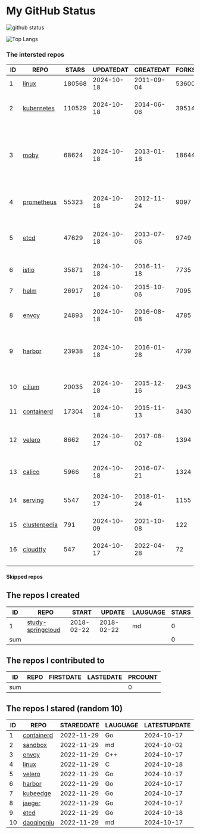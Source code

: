 # My GitHub Status

<img src="https://github-readme-stats-1.yihong0618.vercel.app/api?username=daoqingniu&show_icons=true&&&hide_title=true&count_private=true" alt="github status" />

![Top Langs](https://github-readme-stats-1.yihong0618.vercel.app/api/top-langs/?username=daoqingniu&layout=compact)

<!--START_SECTION:github_repos-->
### The intersted repos
| ID |                              REPO                               | STARS  | UPDATEDAT  | CREATEDAT  | FORKSCOUNT |                                                DESCRIPTIONS                                                |
|----|-----------------------------------------------------------------|--------|------------|------------|------------|------------------------------------------------------------------------------------------------------------|
|  1 | [linux](https://github.com/torvalds/linux)                      | 180568 | 2024-10-18 | 2011-09-04 |      53600 | Linux kernel source tree                                                                                   |
|  2 | [kubernetes](https://github.com/kubernetes/kubernetes)          | 110529 | 2024-10-18 | 2014-06-06 |      39514 | Production-Grade Container Scheduling and Management                                                       |
|  3 | [moby](https://github.com/moby/moby)                            |  68624 | 2024-10-18 | 2013-01-18 |      18644 | The Moby Project - a collaborative project for the container ecosystem to assemble container-based systems |
|  4 | [prometheus](https://github.com/prometheus/prometheus)          |  55323 | 2024-10-18 | 2012-11-24 |       9097 | The Prometheus monitoring system and time series database.                                                 |
|  5 | [etcd](https://github.com/etcd-io/etcd)                         |  47629 | 2024-10-18 | 2013-07-06 |       9749 | Distributed reliable key-value store for the most critical data of a distributed system                    |
|  6 | [istio](https://github.com/istio/istio)                         |  35871 | 2024-10-18 | 2016-11-18 |       7735 | Connect, secure, control, and observe services.                                                            |
|  7 | [helm](https://github.com/helm/helm)                            |  26917 | 2024-10-18 | 2015-10-06 |       7095 | The Kubernetes Package Manager                                                                             |
|  8 | [envoy](https://github.com/envoyproxy/envoy)                    |  24893 | 2024-10-18 | 2016-08-08 |       4785 | Cloud-native high-performance edge/middle/service proxy                                                    |
|  9 | [harbor](https://github.com/goharbor/harbor)                    |  23938 | 2024-10-18 | 2016-01-28 |       4739 | An open source trusted cloud native registry project that stores, signs, and scans content.                |
| 10 | [cilium](https://github.com/cilium/cilium)                      |  20035 | 2024-10-18 | 2015-12-16 |       2943 | eBPF-based Networking, Security, and Observability                                                         |
| 11 | [containerd](https://github.com/containerd/containerd)          |  17304 | 2024-10-18 | 2015-11-13 |       3430 | An open and reliable container runtime                                                                     |
| 12 | [velero](https://github.com/vmware-tanzu/velero)                |   8662 | 2024-10-17 | 2017-08-02 |       1394 | Backup and migrate Kubernetes applications and their persistent volumes                                    |
| 13 | [calico](https://github.com/projectcalico/calico)               |   5966 | 2024-10-18 | 2016-07-21 |       1324 | Cloud native networking and network security                                                               |
| 14 | [serving](https://github.com/knative/serving)                   |   5547 | 2024-10-17 | 2018-01-24 |       1155 | Kubernetes-based, scale-to-zero, request-driven compute                                                    |
| 15 | [clusterpedia](https://github.com/clusterpedia-io/clusterpedia) |    791 | 2024-10-09 | 2021-10-08 |        122 | The Encyclopedia of Kubernetes clusters                                                                    |
| 16 | [cloudtty](https://github.com/cloudtty/cloudtty)                |    547 | 2024-10-17 | 2022-04-28 |         72 | A Friendly Kubernetes CloudShell (Web Terminal) !                                                          |



#### Skipped repos
<!--END_SECTION:github_repos-->

<!--START_SECTION:my_github-->
## The repos I created
| ID  |                                 REPO                                 |   START    |   UPDATE   | LAUGUAGE | STARS |
|-----|----------------------------------------------------------------------|------------|------------|----------|-------|
|   1 | [study-springcloud](https://github.com/daoqingniu/study-springcloud) | 2018-02-22 | 2018-02-22 | md       |     0 |
| sum |                                                                      |            |            |          |     0 |

## The repos I contributed to
| ID  | REPO | FIRSTDATE | LASTEDATE | PRCOUNT |
|-----|------|-----------|-----------|---------|
| sum |      |           |           |       0 |

## The repos I stared (random 10)
| ID |                          REPO                          | STAREDDATE | LAUGUAGE | LATESTUPDATE |
|----|--------------------------------------------------------|------------|----------|--------------|
|  1 | [containerd](https://github.com/containerd/containerd) | 2022-11-29 | Go       | 2024-10-17   |
|  2 | [sandbox](https://github.com/cncf/sandbox)             | 2022-11-29 | md       | 2024-10-02   |
|  3 | [envoy](https://github.com/envoyproxy/envoy)           | 2022-11-29 | C++      | 2024-10-17   |
|  4 | [linux](https://github.com/torvalds/linux)             | 2022-11-29 | C        | 2024-10-18   |
|  5 | [velero](https://github.com/vmware-tanzu/velero)       | 2022-11-29 | Go       | 2024-10-17   |
|  6 | [harbor](https://github.com/goharbor/harbor)           | 2022-11-29 | Go       | 2024-10-17   |
|  7 | [kubeedge](https://github.com/kubeedge/kubeedge)       | 2022-11-29 | Go       | 2024-10-17   |
|  8 | [jaeger](https://github.com/jaegertracing/jaeger)      | 2022-11-29 | Go       | 2024-10-17   |
|  9 | [etcd](https://github.com/etcd-io/etcd)                | 2022-11-29 | Go       | 2024-10-18   |
| 10 | [daoqingniu](https://github.com/daoqingniu/daoqingniu) | 2022-11-29 | md       | 2024-10-17   |

<!--END_SECTION:my_github-->
